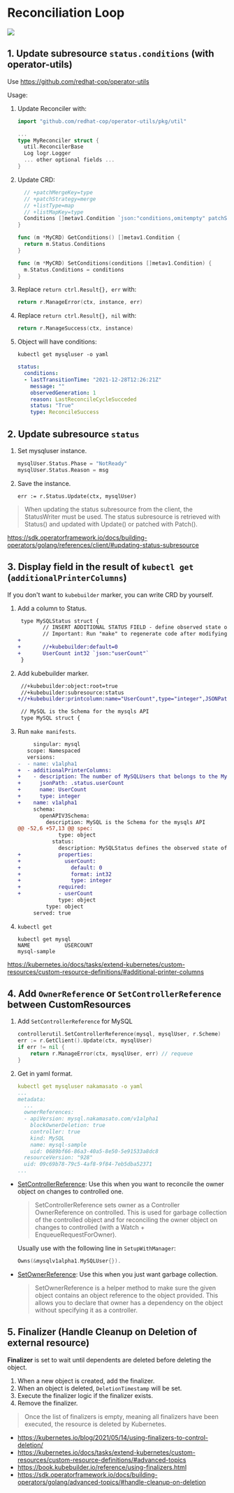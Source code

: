# Reconciliation Loop

![](reconciliation.drawio.svg)

## 1. Update subresource `status.conditions` (with operator-utils)

Use https://github.com/redhat-cop/operator-utils

Usage:

1. Update Reconciler with:
    ```go
    import "github.com/redhat-cop/operator-utils/pkg/util"

    ...
    type MyReconciler struct {
      util.ReconcilerBase
      Log logr.Logger
      ... other optional fields ...
    }
    ```

1. Update CRD:
    ```go
      // +patchMergeKey=type
      // +patchStrategy=merge
      // +listType=map
      // +listMapKey=type
      Conditions []metav1.Condition `json:"conditions,omitempty" patchStrategy:"merge"     patchMergeKey:"type"`
    }

    func (m *MyCRD) GetConditions() []metav1.Condition {
      return m.Status.Conditions
    }

    func (m *MyCRD) SetConditions(conditions []metav1.Condition) {
      m.Status.Conditions = conditions
    }
    ```

1. Replace `return ctrl.Result{}, err` with:

    ```go
    return r.ManageError(ctx, instance, err)
    ```

1. Replace `return ctrl.Result{}, nil` with:

    ```go
    return r.ManageSuccess(ctx, instance)
    ```
1. Object will have conditions:
    ```
    kubectl get mysqluser -o yaml
    ```
    ```yaml
    status:
      conditions:
      - lastTransitionTime: "2021-12-28T12:26:21Z"
        message: ""
        observedGeneration: 1
        reason: LastReconcileCycleSucceded
        status: "True"
        type: ReconcileSuccess
    ```

## 2. Update subresource `status`

1. Set mysqluser instance.

    ```go
    mysqlUser.Status.Phase = "NotReady"
    mysqlUser.Status.Reason = msg
    ```
1. Save the instance.

    ```
    err := r.Status.Update(ctx, mysqlUser)
    ```

> When updating the status subresource from the client, the StatusWriter must be used. The status subresource is retrieved with Status() and updated with Update() or patched with Patch().

https://sdk.operatorframework.io/docs/building-operators/golang/references/client/#updating-status-subresource

## 3. Display field in the result of `kubectl get` (`additionalPrinterColumns`)

If you don't want to `kubebuilder` marker, you can write CRD by yourself.

1. Add a column to Status.
    ```diff
     type MySQLStatus struct {
            // INSERT ADDITIONAL STATUS FIELD - define observed state of cluster
            // Important: Run "make" to regenerate code after modifying this file
    +
    +       //+kubebuilder:default=0
    +       UserCount int32 `json:"userCount"`
     }
    ```
1. Add kubebuilder marker.
    ```diff
     //+kubebuilder:object:root=true
     //+kubebuilder:subresource:status
    +//+kubebuilder:printcolumn:name="UserCount",type="integer",JSONPath=".status.userCount",description="The number of MySQLUsers that belongs to the MySQL"

     // MySQL is the Schema for the mysqls API
     type MySQL struct {
    ```
1. Run `make manifests`.

    ```diff
         singular: mysql
       scope: Namespaced
       versions:
    -  - name: v1alpha1
    +  - additionalPrinterColumns:
    +    - description: The number of MySQLUsers that belongs to the MySQL
    +      jsonPath: .status.userCount
    +      name: UserCount
    +      type: integer
    +    name: v1alpha1
         schema:
           openAPIV3Schema:
             description: MySQL is the Schema for the mysqls API
    @@ -52,6 +57,13 @@ spec:
                 type: object
               status:
                 description: MySQLStatus defines the observed state of MySQL
    +            properties:
    +              userCount:
    +                default: 0
    +                format: int32
    +                type: integer
    +            required:
    +            - userCount
                 type: object
             type: object
         served: true
    ```

1. `kubectl get`
    ```
    kubectl get mysql
    NAME           USERCOUNT
    mysql-sample
    ```

https://kubernetes.io/docs/tasks/extend-kubernetes/custom-resources/custom-resource-definitions/#additional-printer-columns
## 4. Add `OwnerReference` or `SetControllerReference` between CustomResources

1. Add `SetControllerReference` for MySQL
    ```go
    controllerutil.SetControllerReference(mysql, mysqlUser, r.Scheme)
    err := r.GetClient().Update(ctx, mysqlUser)
    if err != nil {
        return r.ManageError(ctx, mysqlUser, err) // requeue
    }
    ```

1. Get in yaml format.

    ```yaml
    kubectl get mysqluser nakamasato -o yaml
    ...
    metadata:
      ...
      ownerReferences:
      - apiVersion: mysql.nakamasato.com/v1alpha1
        blockOwnerDeletion: true
        controller: true
        kind: MySQL
        name: mysql-sample
        uid: 0689bf66-86a3-40a5-8e50-5e91533a8dc8
      resourceVersion: "928"
      uid: 09c69b78-79c5-4af8-9f84-7eb5dba52371
    ...
    ```

- [SetControllerReference](https://pkg.go.dev/sigs.k8s.io/controller-runtime/pkg/controller/controllerutil#SetControllerReference): Use this when you want to reconcile the owner object on changes to controlled one.
    > SetControllerReference sets owner as a Controller OwnerReference on controlled. This is used for garbage collection of the controlled object and for reconciling the owner object on changes to controlled (with a Watch + EnqueueRequestForOwner).

    Usually use with the following line in `SetupWithManager`:
    ```go
	Owns(&mysqlv1alpha1.MySQLUser{}).
    ```
- [SetOwnerReference](https://pkg.go.dev/sigs.k8s.io/controller-runtime/pkg/controller/controllerutil#SetOwnerReference): Use this when you just want garbage collection.
    > SetOwnerReference is a helper method to make sure the given object contains an object reference to the object provided. This allows you to declare that owner has a dependency on the object without specifying it as a controller.

## 5. Finalizer (Handle Cleanup on Deletion of external resource)

**Finalizer** is set to wait until dependents are deleted before deleting the object.

1. When a new object is created, add the finalizer.
1. When an object is deleted, `DeletionTimestamp` will be set.
1. Execute the finalizer logic if the finalizer exists.
1. Remove the finalizer.
> Once the list of finalizers is empty, meaning all finalizers have been executed, the resource is deleted by Kubernetes.

- https://kubernetes.io/blog/2021/05/14/using-finalizers-to-control-deletion/
- https://kubernetes.io/docs/tasks/extend-kubernetes/custom-resources/custom-resource-definitions/#advanced-topics
- https://book.kubebuilder.io/reference/using-finalizers.html
- https://sdk.operatorframework.io/docs/building-operators/golang/advanced-topics/#handle-cleanup-on-deletion
